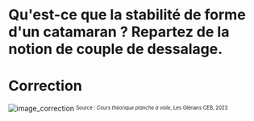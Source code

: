 ﻿# Qu'est-ce que la stabilité de forme d'un catamaran ? Repartez de la notion de couple de dessalage.

# Correction 

![image_correction](./images/couple_chavirage.png)
<sup><sub>Source : *Cours théorique planche à voile*, Les Glénans CEB, 2023 </sub></sup>